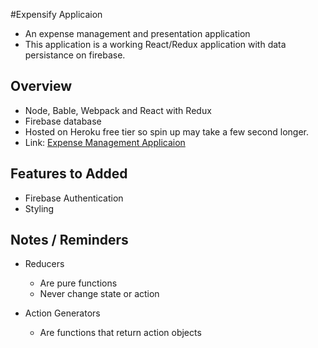 #Expensify Applicaion
- An expense management and presentation application
- This application is a working React/Redux application with data persistance on firebase.

## Overview
- Node, Bable, Webpack and React with Redux
- Firebase database
- Hosted on Heroku free tier so spin up may take a few second longer.
- Link: [Expense Management Applicaion](https://ancient-sands-69643.herokuapp.com/)

## Features to Added
- Firebase Authentication
- Styling 


## Notes / Reminders
- Reducers
  - Are pure functions
  - Never change state or action

- Action Generators
  - Are functions that return action objects
